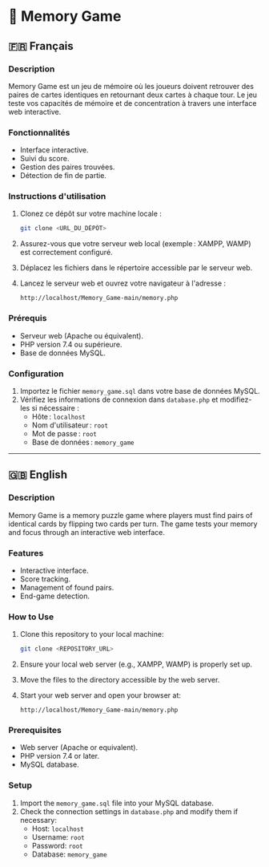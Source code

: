 # 🧠 Memory Game

## 🇫🇷 Français

### Description
Memory Game est un jeu de mémoire où les joueurs doivent retrouver des paires de cartes identiques en retournant deux cartes à chaque tour. Le jeu teste vos capacités de mémoire et de concentration à travers une interface web interactive.

### Fonctionnalités
- Interface interactive.
- Suivi du score.
- Gestion des paires trouvées.
- Détection de fin de partie.

### Instructions d'utilisation
1. Clonez ce dépôt sur votre machine locale :
    ```bash
    git clone <URL_DU_DÉPÔT>
    ```

2. Assurez-vous que votre serveur web local (exemple : XAMPP, WAMP) est correctement configuré.

3. Déplacez les fichiers dans le répertoire accessible par le serveur web.

4. Lancez le serveur web et ouvrez votre navigateur à l'adresse :
    ```
    http://localhost/Memory_Game-main/memory.php
    ```

### Prérequis
- Serveur web (Apache ou équivalent).
- PHP version 7.4 ou supérieure.
- Base de données MySQL.

### Configuration
1. Importez le fichier `memory_game.sql` dans votre base de données MySQL.
2. Vérifiez les informations de connexion dans `database.php` et modifiez-les si nécessaire :
   - Hôte : `localhost`
   - Nom d'utilisateur : `root`
   - Mot de passe : `root`
   - Base de données : `memory_game`

---

## 🇬🇧 English

### Description
Memory Game is a memory puzzle game where players must find pairs of identical cards by flipping two cards per turn. The game tests your memory and focus through an interactive web interface.

### Features
- Interactive interface.
- Score tracking.
- Management of found pairs.
- End-game detection.

### How to Use
1. Clone this repository to your local machine:
    ```bash
    git clone <REPOSITORY_URL>
    ```

2. Ensure your local web server (e.g., XAMPP, WAMP) is properly set up.

3. Move the files to the directory accessible by the web server.

4. Start your web server and open your browser at:
    ```
    http://localhost/Memory_Game-main/memory.php
    ```

### Prerequisites
- Web server (Apache or equivalent).
- PHP version 7.4 or later.
- MySQL database.

### Setup
1. Import the `memory_game.sql` file into your MySQL database.
2. Check the connection settings in `database.php` and modify them if necessary:
   - Host: `localhost`
   - Username: `root`
   - Password: `root`
   - Database: `memory_game`

